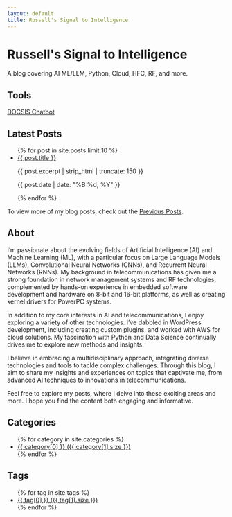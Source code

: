```yaml
---
layout: default
title: Russell's Signal to Intelligence
---
```


# Russell's Signal to Intelligence

A blog covering AI ML/LLM, Python, Cloud, HFC, RF, and more.

## Tools 

[DOCSIS Chatbot](/docsis.html)

## Latest Posts

<ul>
  {% for post in site.posts limit:10 %}
    <li>
      <a href="{{ post.url }}">{{ post.title }}</a>
      <p>{{ post.excerpt | strip_html | truncate: 150 }}</p>
      <p class="post-date">{{ post.date | date: "%B %d, %Y" }}</p>
    </li>
  {% endfor %}
</ul>

To view more of my blog posts, check out the [Previous Posts](/blog/).
## About

I’m passionate about the evolving fields of Artificial Intelligence (AI) and Machine Learning (ML), with a particular focus on Large Language Models (LLMs), Convolutional Neural Networks (CNNs), and Recurrent Neural Networks (RNNs). My background in telecommunications has given me a strong foundation in network management systems and RF technologies, complemented by hands-on experience in embedded software development and hardware on 8-bit and 16-bit platforms, as well as creating kernel drivers for PowerPC systems.

In addition to my core interests in AI and telecommunications, I enjoy exploring a variety of other technologies. I’ve dabbled in WordPress development, including creating custom plugins, and worked with AWS for cloud solutions. My fascination with Python and Data Science continually drives me to explore new methods and insights.

I believe in embracing a multidisciplinary approach, integrating diverse technologies and tools to tackle complex challenges. Through this blog, I aim to share my insights and experiences on topics that captivate me, from advanced AI techniques to innovations in telecommunications.

Feel free to explore my posts, where I delve into these exciting areas and more. I hope you find the content both engaging and informative.

## Categories

<ul>
{% for category in site.categories %}
  <li>
    <a href="{{ site.baseurl }}/categories/{{ category[0] }}">
      {{ category[0] }} ({{ category[1].size }})
    </a>
  </li>
{% endfor %}
</ul>

## Tags

<ul>
{% for tag in site.tags %}
  <li>
    <a href="{{ site.baseurl }}/tags/{{ tag[0] }}">
      {{ tag[0] }} ({{ tag[1].size }})
    </a>
  </li>
{% endfor %}
</ul>


